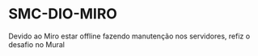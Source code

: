 # SMC-DIO-MIRO
Devido ao Miro estar offline fazendo manutenção nos servidores, refiz o desafio no Mural
